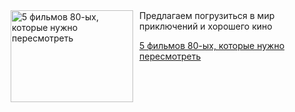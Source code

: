 <!--2025-05-02 08:00:32-->
<div class="yb">
  <div class="rss kino_teatr"><a href="https://www.kino-teatr.ru/blog/y2025/5-2/2062/" title="5 фильмов 80-ых, которые нужно пересмотреть"><img src="https://www.kino-teatr.ru/blog/2/6/2062/poster.jpg" width="196" height="147" align="left" hspace="5" style="margin: 0px 10px 0px 5px" alt="5 фильмов 80-ых, которые нужно пересмотреть"/></a>Предлагаем погрузиться в мир приключений и хорошего кино <p class="titl"><a href="https://www.kino-teatr.ru/blog/y2025/5-2/2062/">5 фильмов 80-ых, которые нужно пересмотреть</a></p></div>
</div>
